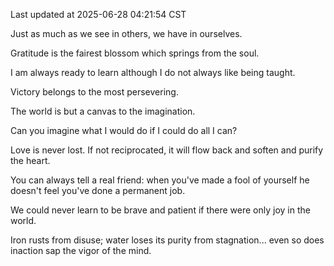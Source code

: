 Last updated at 2025-06-28 04:21:54 CST

Just as much as we see in others, we have in ourselves.

Gratitude is the fairest blossom which springs from the soul.

I am always ready to learn although I do not always like being taught.

Victory belongs to the most persevering.

The world is but a canvas to the imagination.

Can you imagine what I would do if I could do all I can?

Love is never lost. If not reciprocated, it will flow back and soften and purify the heart.

You can always tell a real friend: when you've made a fool of yourself he doesn't feel you've done a permanent job.

We could never learn to be brave and patient if there were only joy in the world.

Iron rusts from disuse; water loses its purity from stagnation... even so does inaction sap the vigor of the mind.

